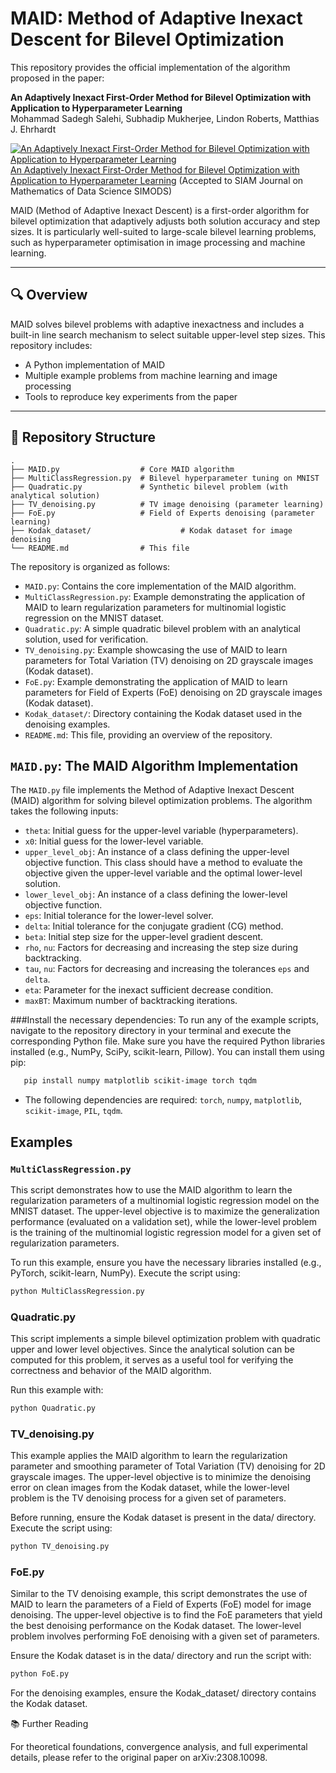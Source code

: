 # MAID: Method of Adaptive Inexact Descent for Bilevel Optimization

This repository provides the official implementation of the algorithm proposed in the paper:

**An Adaptively Inexact First-Order Method for Bilevel Optimization with Application to Hyperparameter Learning**  
Mohammad Sadegh Salehi, Subhadip Mukherjee, Lindon Roberts, Matthias J. Ehrhardt  

[![An Adaptively Inexact First-Order Method for Bilevel Optimization with Application to Hyperparameter Learning](https://img.shields.io/badge/arXiv-PDF-b31b1b)](https://arxiv.org/abs/2308.10098)
[An Adaptively Inexact First-Order Method for Bilevel Optimization with Application to Hyperparameter Learning](https://arxiv.org/pdf/2502.09758) (Accepted to SIAM Journal on Mathematics of Data Science SIMODS)


MAID (Method of Adaptive Inexact Descent) is a first-order algorithm for bilevel optimization that adaptively adjusts both solution accuracy and step sizes. It is particularly well-suited to large-scale bilevel learning problems, such as hyperparameter optimisation in image processing and machine learning.

---

## 🔍 Overview

MAID solves bilevel problems with adaptive inexactness and includes a built-in line search mechanism to select suitable upper-level step sizes. This repository includes:

- A Python implementation of MAID
- Multiple example problems from machine learning and image processing
- Tools to reproduce key experiments from the paper

---

## 📁 Repository Structure

```text
.
├── MAID.py                  # Core MAID algorithm
├── MultiClassRegression.py  # Bilevel hyperparameter tuning on MNIST
├── Quadratic.py             # Synthetic bilevel problem (with analytical solution)
├── TV_denoising.py          # TV image denoising (parameter learning)
├── FoE.py                   # Field of Experts denoising (parameter learning)
├── Kodak_dataset/                    # Kodak dataset for image denoising
└── README.md                # This file
```

The repository is organized as follows:

- `MAID.py`: Contains the core implementation of the MAID algorithm.
- `MultiClassRegression.py`: Example demonstrating the application of MAID to learn regularization parameters for multinomial logistic regression on the MNIST dataset.
- `Quadratic.py`: A simple quadratic bilevel problem with an analytical solution, used for verification.
- `TV_denoising.py`: Example showcasing the use of MAID to learn parameters for Total Variation (TV) denoising on 2D grayscale images (Kodak dataset).
- `FoE.py`: Example demonstrating the application of MAID to learn parameters for Field of Experts (FoE) denoising on 2D grayscale images (Kodak dataset).
- `Kodak_dataset/`: Directory containing the Kodak dataset used in the denoising examples.
- `README.md`: This file, providing an overview of the repository.

## `MAID.py`: The MAID Algorithm Implementation

The `MAID.py` file implements the Method of Adaptive Inexact Descent (MAID) algorithm for solving bilevel optimization problems. The algorithm takes the following inputs:

- `theta`: Initial guess for the upper-level variable (hyperparameters).
- `x0`: Initial guess for the lower-level variable.
- `upper_level_obj`: An instance of a class defining the upper-level objective function. This class should have a method to evaluate the objective given the upper-level variable and the optimal lower-level solution.
- `lower_level_obj`: An instance of a class defining the lower-level objective function. 
- `eps`: Initial tolerance for the lower-level solver.
- `delta`: Initial tolerance for the conjugate gradient (CG) method.
- `beta`: Initial step size for the upper-level gradient descent.
- `rho`, `nu`: Factors for decreasing and increasing the step size during backtracking.
- `tau`, `nu`: Factors for decreasing and increasing the tolerances `eps` and `delta`.
- `eta`: Parameter for the inexact sufficient decrease condition.
- `maxBT`: Maximum number of backtracking iterations.

###Install the necessary dependencies:
To run any of the example scripts, navigate to the repository directory in your terminal and execute the corresponding Python file. Make sure you have the required Python libraries installed (e.g., NumPy, SciPy, scikit-learn, Pillow). You can install them using pip:
 ```bash
    pip install numpy matplotlib scikit-image torch tqdm
```
* The following dependencies are required: `torch`, `numpy`, `matplotlib`, `scikit-image`, `PIL`, `tqdm`.
  
## Examples

### `MultiClassRegression.py`

This script demonstrates how to use the MAID algorithm to learn the regularization parameters of a multinomial logistic regression model on the MNIST dataset. The upper-level objective is to maximize the generalization performance (evaluated on a validation set), while the lower-level problem is the training of the multinomial logistic regression model for a given set of regularization parameters.

To run this example, ensure you have the necessary libraries installed (e.g., PyTorch, scikit-learn, NumPy). Execute the script using:

```bash
python MultiClassRegression.py
```

### Quadratic.py

This script implements a simple bilevel optimization problem with quadratic upper and lower level objectives. Since the analytical solution can be computed for this problem, it serves as a useful tool for verifying the correctness and behavior of the MAID algorithm.

Run this example with:
```bash
python Quadratic.py
```

### TV_denoising.py

This example applies the MAID algorithm to learn the regularization parameter and smoothing parameter of Total Variation (TV) denoising for 2D grayscale images. The upper-level objective is to minimize the denoising error on clean images from the Kodak dataset, while the lower-level problem is the TV denoising process for a given set of parameters.

Before running, ensure the Kodak dataset is present in the data/ directory. Execute the script using:
```bash
python TV_denoising.py
```

### FoE.py

Similar to the TV denoising example, this script demonstrates the use of MAID to learn the parameters of a Field of Experts (FoE) model for image denoising. The upper-level objective is to find the FoE parameters that yield the best denoising performance on the Kodak dataset. The lower-level problem involves performing FoE denoising with a given set of parameters.

Ensure the Kodak dataset is in the data/ directory and run the script with:
```bash
python FoE.py
```


For the denoising examples, ensure the Kodak_dataset/ directory contains the Kodak dataset.

📚 Further Reading

For theoretical foundations, convergence analysis, and full experimental details, please refer to the original paper on arXiv:2308.10098.
